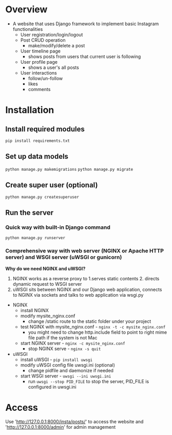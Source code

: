 # Overview
* A website that uses Django framework to implement basic Instagram functionalities
    * User registration/login/logout
    * Post CRUD operation
        * make/modify/delete a post
    * User timeline page
        * shows posts from users that current user is following 
    * User profile page
        * shows a user's all posts
    * User interactions
        * follow/un-follow
        * likes
        * comments
        
# Installation
## Install required modules
```pip install requirements.txt```
## Set up data models
```python manage.py makemigrations```
```python manage.py migrate```
## Create super user (optional)
```python manage.py createsuperuser```
## Run the server
### Quick way with built-in Django command
```python manage.py runserver```
### Comprehensive way with web server (NGINX or Apache HTTP server) and WSGI server (uWSGI or gunicorn)
**Why do we need NGINX and uWSGI?**
1. NGINX works as a reverse proxy to 1.serves static contents 2. directs dynamic request to WSGI server
2. uWSGI sits between NGINX and our Django web application, connects to NGINX via sockets and talks to web application via wsgi.py 
* NGINX
    * install NGINX
    * modify mysite_nginx.conf
        * change /static route to the static folder under your project
    * test NGINX with mysite_nginx.conf - ```nginx -t -c mysite_nginx.conf```
        * you might need to change http.include field to point to right mime file path if the system is not Mac
    * start NGINX server - ```nginx -c mysite_nginx.conf```
        * stop NGINX serve - ```nginx -s quit```
* uWSGI
    * install uWSGI - ```pip install uwsgi```
    * modify uWSGI config file uwsgi.ini (optional)
        * change pidfile and daemonize if needed
    * start WSGI server - ```uwsgi --ini uwsgi.ini```
        * run ```uwsgi --stop PID_FILE``` to stop the server, PID_FILE is configured in uwsgi.ini

# Access
Use 'http://127.0.0.1:8000/insta/posts/' to access the website and 'http://127.0.0.1:8000/admin' for admin management